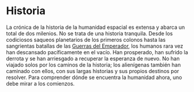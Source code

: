 # Historia

La crónica de la historia de la humanidad espacial es extensa y abarca un total de dos milenios. No se trata de una historia tranquila. Desde los codiciosos saqueos planetarios de los primeros colonos hasta las sangrientas batallas de las <a href="/personajes/puntos" target="_blank">Guerras del Emperador</a>, los humanos rara vez han descansado pacíficamente en el vacío. Han prosperado, han sufrido la derrota y se han arriesgado a recuperar la esperanza de nuevo. No han viajado solos por los caminos de la historia; los alienígenas también han caminado con ellos, con sus largas historias y sus propios destinos por resolver. Para comprender dónde se encuentra la humanidad ahora, uno debe mirar a los comienzos.

<!-- ### Creando una nueva aplicación con Angular CLI

Introducir el comando siguiente en el directorio donde se va a guardar el proyecto:

```bash
ng new app-name
```

Angular CLI hará dos preguntas. La primera es si se quieren añadir <strong>rutas</strong> a nuestra aplicación. Hay que contestar que <strong>no</strong>, puesto que luego se va a añadir un modelo de rutas personalizado que no está basado en módulos.

La segunda pregunta es sobre qué tipo de estilos se van a usar. Elegir el que más convenga.

### Convertir la aplicación de Angular convencional a Standalone

Abrir una ventana de comando con la ruta donde se encuentra la aplicación de Angular creada anteriormente y ejecutar el siguiente comando:

```bash
ng g @angular/core:standalone
```

El instalador hará dos preguntas:

```bash
Choose the type of migration:
- Bootstrap the application using standalone APIs
Which path in your project should be migrated?
- ./
```

Añadir a <strong>angular.json</strong> el siguiente código:

```json
"schematics": {
  "@schematics/angular:component": {
    "style": "scss",
    "skipTests": true,
    "standalone": true
  },
  "@schematics/angular:class": {
    "skipTests": true
  },
  "@schematics/angular:directive": {
    "skipTests": true,
    "standalone": true
  },
  "@schematics/angular:guard": {
    "skipTests": true
  },
  "@schematics/angular:pipe": {
    "skipTests": true,
    "standalone": true
  },
  "@schematics/angular:service": {
    "skipTests": true
  }
},
```

Eliminar código innecesario en main.ts:

```typescript
import { platformBrowserDynamic } from '@angular/platform-browser-dynamic'
import { importProvidersFrom } from '@angular/core'
import { BrowserModule, bootstrapApplication } from '@angular/platform-browser' // Solo BrowserModule

providers: [importProvidersFrom(BrowserModule)], // Solo el contenido de la lista
```

Limpiar importaciones innecesarias en app.component.ts.

(Opcional) Eliminar el archivo <strong>app.component.spec.ts</strong>

Eliminar código innecesario en app.component.ts:

```typescript
import { NgSwitch, NgSwitchDefault, NgSwitchCase } from '@angular/common'
imports: [NgSwitch, NgSwitchDefault, NgSwitchCase] // Sólo el contenido de la lista

// Dentro de la clase
title = 'app-name'
```

Eliminar todo el código en app.component.html.

### Enrutado de la aplicación

Crear en la raíz del directorio app el archivo <strong>app.component.routing.ts</strong> y añadir el siguiente código:

```typescript
import { Routes } from '@angular/router';

export const routes: Routes = [
  {
    path: '',
    pathMatch: 'full',
    loadComponent: () => import('./app.component').then((m) => m.AppComponent),
  },
  {
    path: '**',
    redirectTo: '',
  },
];
```

Importar en main.ts las rutas:

```typescript
import { provideRouter } from '@angular/router'
import { routes } from './app/app.component.routing'

providers: [provideRouter(routes)] // Dentro de la lista 'providers'
``` -->
